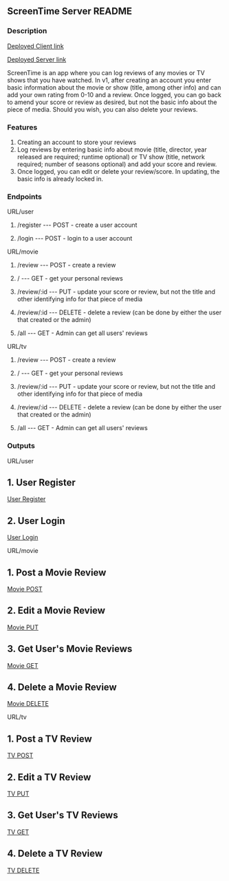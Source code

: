 ## ScreenTime Server README

### Description

[Deployed Client link](https://screentime-client.herokuapp.com/)

[Deployed Server link](https://screentime-server.herokuapp.com/)

ScreenTime is an app where you can log reviews of any movies or TV shows that you have watched. In v1, after creating an account you enter basic information about the movie or show (title, among other info) and can add your own rating from 0-10 and a review. Once logged, you can go back to amend your score or review as desired, but not the basic info about the piece of media. Should you wish, you can also delete your reviews.

### Features

1. Creating an account to store your reviews
2. Log reviews by entering basic info about movie (title, director, year released are required; runtime optional) or TV show (title, network required; number of seasons optional) and add your score and review.
3. Once logged, you can edit or delete your review/score. In updating, the basic info is already locked in.

### Endpoints

URL/user

1. /register --- POST - create a user account

2. /login --- POST - login to a user account

URL/movie

1. /review --- POST - create a review

2. / --- GET - get your personal reviews

3. /review/:id --- PUT - update your score or review, but not the title and other identifying info for that piece of media

4. /review/:id --- DELETE - delete a review (can be done by either the user that created or the admin)

5. /all --- GET - Admin can get all users' reviews

URL/tv

1. /review --- POST - create a review

2. / --- GET - get your personal reviews

3. /review/:id --- PUT - update your score or review, but not the title and other identifying info for that piece of media

4. /review/:id --- DELETE - delete a review (can be done by either the user that created or the admin)

5. /all --- GET - Admin can get all users' reviews

### Outputs

URL/user

## 1. User Register

[User Register](/assets/user-register.png)

## 2. User Login

[User Login](/assets/user-login.png)

URL/movie

## 1. Post a Movie Review

[Movie POST](/assets/movie-create-review.png)

## 2. Edit a Movie Review

[Movie PUT](/assets/movie-update-review.png)

## 3. Get User's Movie Reviews

[Movie GET](/assets/movie-get-users-reviews.png)

## 4. Delete a Movie Review

[Movie DELETE](/assets/movie-delete-review.png)

URL/tv

## 1. Post a TV Review

[TV POST](/assets/tv-create-review.png)

## 2. Edit a TV Review

[TV PUT](/assets/tv-update-review.png)

## 3. Get User's TV Reviews

[TV GET](/assets/tv-get-users-reviews.png)

## 4. Delete a TV Review

[TV DELETE](/assets/tv-delete-review.png)